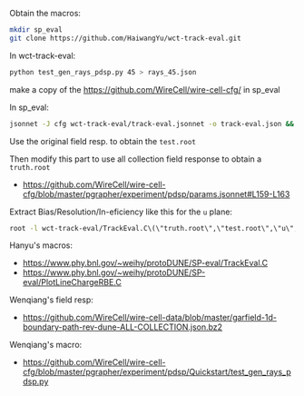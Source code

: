 
Obtain the macros:
```bash
mkdir sp_eval
git clone https://github.com/HaiwangYu/wct-track-eval.git
```

In wct-track-eval:
```bash
python test_gen_rays_pdsp.py 45 > rays_45.json
```

make a copy of the https://github.com/WireCell/wire-cell-cfg/
in sp_eval

In sp_eval:
```bash
jsonnet -J cfg wct-track-eval/track-eval.jsonnet -o track-eval.json && wire-cell -l stdout:info -c track-eval.json
```

Use the original field resp. to obtain the `test.root`

Then modify this part to use all collection field response to obtain a `truth.root`
 - https://github.com/WireCell/wire-cell-cfg/blob/master/pgrapher/experiment/pdsp/params.jsonnet#L159-L163


Extract Bias/Resolution/In-eficiency like this for the `u` plane:
```bash
root -l wct-track-eval/TrackEval.C\(\"truth.root\",\"test.root\",\"u\",45\)
```


Hanyu's macros:
 - https://www.phy.bnl.gov/~weihy/protoDUNE/SP-eval/TrackEval.C
 - https://www.phy.bnl.gov/~weihy/protoDUNE/SP-eval/PlotLineChargeRBE.C

Wenqiang's field resp:
 - https://github.com/WireCell/wire-cell-data/blob/master/garfield-1d-boundary-path-rev-dune-ALL-COLLECTION.json.bz2

Wenqiang's macro:
 - https://github.com/WireCell/wire-cell-cfg/blob/master/pgrapher/experiment/pdsp/Quickstart/test_gen_rays_pdsp.py

